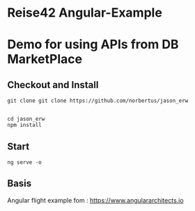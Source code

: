 # Reise42 Angular-Example

# Demo for using APIs from DB MarketPlace

## Checkout and Install

```
git clone git clone https://github.com/norbertus/jason_erw


cd jason_erw
npm install
```

## Start

```
ng serve -o
```

## Basis

Angular flight example fom : https://www.angulararchitects.io


